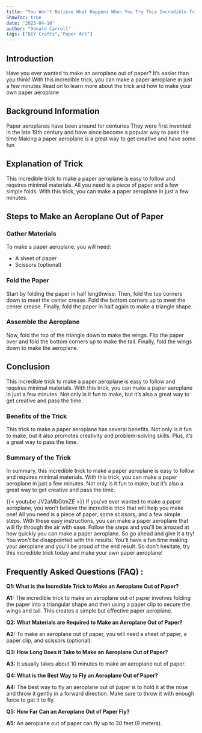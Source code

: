 ```yaml
---
title: "You Won't Believe What Happens When You Try This Incredible Trick to Make an Aeroplane Out of Paper!"
ShowToc: true 
date: "2023-04-10"
author: "Donald Carroll" 
tags: ["DIY Crafts","Paper Art"]
---
```

## Introduction
Have you ever wanted to make an aeroplane out of paper? It’s easier than you think! With this incredible trick, you can make a paper aeroplane in just a few minutes Read on to learn more about the trick and how to make your own paper aeroplane 

## Background Information
Paper aeroplanes have been around for centuries They were first invented in the late 19th century and have since become a popular way to pass the time Making a paper aeroplane is a great way to get creative and have some fun 

## Explanation of Trick
This incredible trick to make a paper aeroplane is easy to follow and requires minimal materials. All you need is a piece of paper and a few simple folds. With this trick, you can make a paper aeroplane in just a few minutes. 

## Steps to Make an Aeroplane Out of Paper

### Gather Materials
To make a paper aeroplane, you will need: 
- A sheet of paper 
- Scissors (optional)

### Fold the Paper
Start by folding the paper in half lengthwise. Then, fold the top corners down to meet the center crease. Fold the bottom corners up to meet the center crease. Finally, fold the paper in half again to make a triangle shape. 

### Assemble the Aeroplane
Now, fold the top of the triangle down to make the wings. Flip the paper over and fold the bottom corners up to make the tail. Finally, fold the wings down to make the aeroplane. 

## Conclusion
This incredible trick to make a paper aeroplane is easy to follow and requires minimal materials. With this trick, you can make a paper aeroplane in just a few minutes. Not only is it fun to make, but it’s also a great way to get creative and pass the time. 

### Benefits of the Trick
This trick to make a paper aeroplane has several benefits. Not only is it fun to make, but it also promotes creativity and problem-solving skills. Plus, it’s a great way to pass the time. 

### Summary of the Trick
In summary, this incredible trick to make a paper aeroplane is easy to follow and requires minimal materials. With this trick, you can make a paper aeroplane in just a few minutes. Not only is it fun to make, but it’s also a great way to get creative and pass the time.

{{< youtube JV2aMbGtmZE >}} 
If you've ever wanted to make a paper aeroplane, you won't believe the incredible trick that will help you make one! All you need is a piece of paper, some scissors, and a few simple steps. With these easy instructions, you can make a paper aeroplane that will fly through the air with ease. Follow the steps and you'll be amazed at how quickly you can make a paper aeroplane. So go ahead and give it a try! You won't be disappointed with the results. You'll have a fun time making your aeroplane and you'll be proud of the end result. So don't hesitate, try this incredible trick today and make your own paper aeroplane!

## Frequently Asked Questions (FAQ) :
**Q1: What is the Incredible Trick to Make an Aeroplane Out of Paper?**

**A1:** The incredible trick to make an aeroplane out of paper involves folding the paper into a triangular shape and then using a paper clip to secure the wings and tail. This creates a simple but effective paper aeroplane.

**Q2: What Materials are Required to Make an Aeroplane Out of Paper?**

**A2:** To make an aeroplane out of paper, you will need a sheet of paper, a paper clip, and scissors (optional). 

**Q3: How Long Does it Take to Make an Aeroplane Out of Paper?**

**A3:** It usually takes about 10 minutes to make an aeroplane out of paper.

**Q4: What is the Best Way to Fly an Aeroplane Out of Paper?**

**A4:** The best way to fly an aeroplane out of paper is to hold it at the nose and throw it gently in a forward direction. Make sure to throw it with enough force to get it to fly.

**Q5: How Far Can an Aeroplane Out of Paper Fly?**

**A5:** An aeroplane out of paper can fly up to 30 feet (9 meters).



